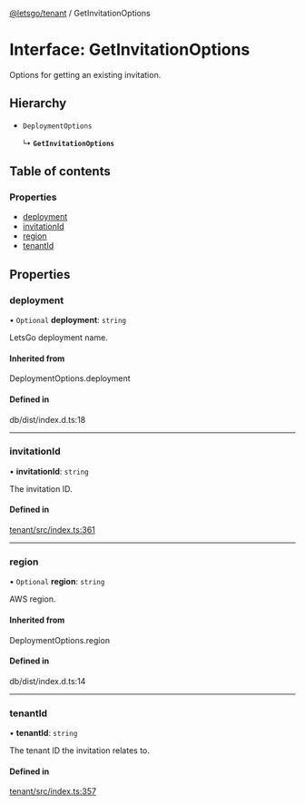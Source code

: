 [@letsgo/tenant](../README.md) / GetInvitationOptions

# Interface: GetInvitationOptions

Options for getting an existing invitation.

## Hierarchy

- `DeploymentOptions`

  ↳ **`GetInvitationOptions`**

## Table of contents

### Properties

- [deployment](GetInvitationOptions.md#deployment)
- [invitationId](GetInvitationOptions.md#invitationid)
- [region](GetInvitationOptions.md#region)
- [tenantId](GetInvitationOptions.md#tenantid)

## Properties

### deployment

• `Optional` **deployment**: `string`

LetsGo deployment name.

#### Inherited from

DeploymentOptions.deployment

#### Defined in

db/dist/index.d.ts:18

___

### invitationId

• **invitationId**: `string`

The invitation ID.

#### Defined in

[tenant/src/index.ts:361](https://github.com/47chapters/letsgo/blob/5310a6f/packages/tenant/src/index.ts#L361)

___

### region

• `Optional` **region**: `string`

AWS region.

#### Inherited from

DeploymentOptions.region

#### Defined in

db/dist/index.d.ts:14

___

### tenantId

• **tenantId**: `string`

The tenant ID the invitation relates to.

#### Defined in

[tenant/src/index.ts:357](https://github.com/47chapters/letsgo/blob/5310a6f/packages/tenant/src/index.ts#L357)

